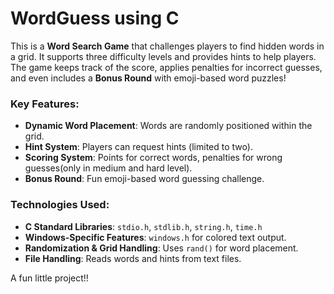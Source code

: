 # WordGuess using C
This is a **Word Search Game** that challenges players to find hidden words in a grid. It supports three difficulty levels and provides hints to help players. The game keeps track of the score, applies penalties for incorrect guesses, and even includes a **Bonus Round** with emoji-based word puzzles!

### Key Features:
- **Dynamic Word Placement**: Words are randomly positioned within the grid.
- **Hint System**: Players can request hints (limited to two).
- **Scoring System**: Points for correct words, penalties for wrong guesses(only in medium and hard level).
- **Bonus Round**: Fun emoji-based word guessing challenge.

### Technologies Used:
- **C Standard Libraries**: `stdio.h`, `stdlib.h`, `string.h`, `time.h`
- **Windows-Specific Features**: `windows.h` for colored text output.
- **Randomization & Grid Handling**: Uses `rand()` for word placement.
- **File Handling**: Reads words and hints from text files.

A fun little project!!
